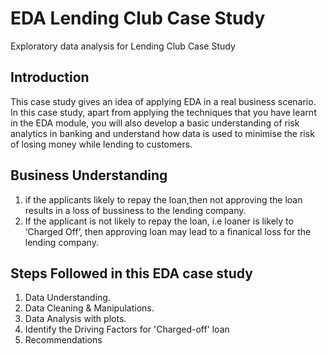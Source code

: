 # EDA Lending Club Case Study
Exploratory data analysis for Lending Club Case Study

## Introduction
This case study gives an idea of applying EDA in a real business scenario. In this case study, apart from applying the techniques that you have learnt in the EDA module, you will also develop a basic understanding of risk analytics in banking and understand how data is used to minimise the risk of losing money while lending to customers.

## Business Understanding
1. if the applicants likely to repay the loan,then not approving the loan results in a loss of bussiness to the lending company.
2. If the applicant is not likely to repay the loan, i.e loaner is likely to ‘Charged Off’, then approving loan may lead to a finanical loss for the lending company.

## Steps Followed in this EDA case study
1. Data Understanding.
2. Data Cleaning & Manipulations.
3. Data Analysis with plots.
4. Identify the Driving Factors for 'Charged-off' loan
5. Recommendations







